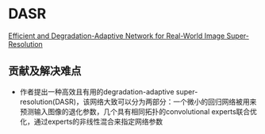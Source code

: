 # DASR
[Efficient and Degradation-Adaptive Network for Real-World Image Super-Resolution](https://arxiv.org/abs/2203.14216)

## 贡献及解决难点
+ 作者提出一种高效且有用的degradation-adaptive super-resolution(DASR)，该网络大致可以分为两部分：一个微小的回归网络被用来预测输入图像的退化参数，几个具有相同拓扑的convolutional experts联合优化，通过experts的非线性混合来指定网络参数
